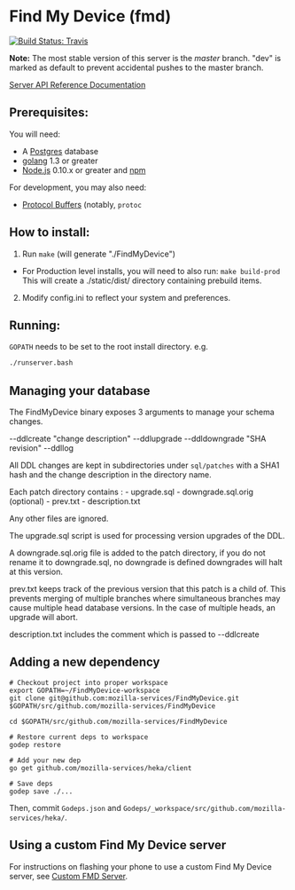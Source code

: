# Find My Device (fmd)

[![Build Status: Travis](https://travis-ci.org/mozilla-services/FindMyDevice.svg?branch=dev)](https://travis-ci.org/mozilla-services/FindMyDevice)

**Note:** The most stable version of this server is the *master*
branch. "dev" is marked as default to prevent accidental pushes to the
master branch.

[Server API Reference Documentation](https://wiki.mozilla.org/Services/WheresMyFox#Server_API_Reference.2FDocumentation)

## Prerequisites:

You will need:

- A [Postgres](http://www.postgresql.org/) database
- [golang](http://golang.org/) 1.3 or greater
- [Node.js](http://nodejs.org/) 0.10.x or greater and [npm](http://npmjs.org/)

For development, you may also need:
- [Protocol Buffers](https://github.com/google/protobuf/) (notably,
  `protoc`

## How to install:

1. Run `make` (will generate "./FindMyDevice")
  - For Production level installs, you will need to also run:
    `make build-prod` This will create a ./static/dist/ directory
    containing prebuild items.
2. Modify config.ini to reflect your system and preferences.

## Running:

`GOPATH` needs to be set to the root install directory. e.g.

```sh
./runserver.bash
```


## Managing your database

The FindMyDevice binary exposes 3 arguments to manage your schema
changes.

--ddlcreate "change description"
--ddlupgrade
--ddldowngrade "SHA revision"
--ddllog

All DDL changes are kept in subdirectories under `sql/patches` with a SHA1 hash and the change description in the directory name.

Each patch directory contains :
    - upgrade.sql
    - downgrade.sql.orig (optional)
    - prev.txt
    - description.txt

Any other files are ignored.

The upgrade.sql script is used for processing version upgrades of the
DDL.

A downgrade.sql.orig file is added to the patch directory, if you do
not rename it to downgrade.sql, no downgrade is defined downgrades
will halt at this version.

prev.txt keeps track of the previous version that this patch is a
child of.  This prevents merging of multiple branches where
simultaneous branches may cause multiple head database versions.  In
the case of multiple heads, an upgrade will abort.

description.txt includes the comment which is passed to --ddlcreate


## Adding a new dependency
```
# Checkout project into proper workspace
export GOPATH=~/FindMyDevice-workspace
git clone git@github.com:mozilla-services/FindMyDevice.git $GOPATH/src/github.com/mozilla-services/FindMyDevice

cd $GOPATH/src/github.com/mozilla-services/FindMyDevice

# Restore current deps to workspace
godep restore

# Add your new dep
go get github.com/mozilla-services/heka/client

# Save deps
godep save ./...
```

Then, commit `Godeps.json` and `Godeps/_workspace/src/github.com/mozilla-services/heka/`.


## Using a custom Find My Device server

For instructions on flashing your phone to use a custom Find My Device server, see [Custom FMD Server](https://wiki.mozilla.org/User_Services/Try_FMD#Custom_FMD_Server).
